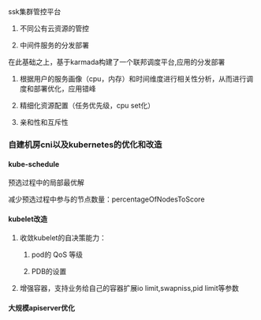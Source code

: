 ssk集群管控平台

1. 不同公有云资源的管控
    
2. 中间件服务的分发部署
    

在此基础之上，基于karmada构建了一个联邦调度平台,应用的分发部署

1. 根据用户的服务画像（cpu，内存）和时间维度进行相关性分析，从而进行调度和部署优化，应用错峰
    
2. 精细化资源配置（任务优先级，cpu set化）
    
3. 亲和性和互斥性
    

### 自建机房cni以及kubernetes的优化和改造

#### kube-schedule

预选过程中的局部最优解

减少预选过程中参与的节点数量：percentageOfNodesToScore

#### kubelet改造

1. 收敛kubelet的自决策能力：
    
    1. pod的 QoS 等级
        
    2. PDB的设置
        
2. 增强容器，支持业务给自己的容器扩展io limit,swapniss,pid limit等参数

#### 大规模apiserver优化